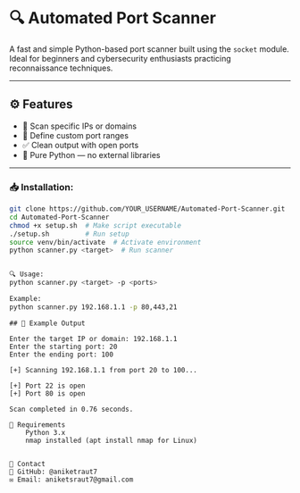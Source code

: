 # 🔍 Automated Port Scanner

A fast and simple Python-based port scanner built using the `socket` module. Ideal for beginners and cybersecurity enthusiasts practicing reconnaissance techniques.

---

## ⚙️ Features

- 🔎 Scan specific IPs or domains
- 📍 Define custom port ranges
- ✅ Clean output with open ports
- 🧱 Pure Python — no external libraries

---


### 📥 Installation:
```bash
git clone https://github.com/YOUR_USERNAME/Automated-Port-Scanner.git
cd Automated-Port-Scanner
chmod +x setup.sh  # Make script executable
./setup.sh         # Run setup
source venv/bin/activate  # Activate environment
python scanner.py <target>  # Run scanner


🔍 Usage:
python scanner.py <target> -p <ports>

Example:
python scanner.py 192.168.1.1 -p 80,443,21

```
```
## 📸 Example Output

Enter the target IP or domain: 192.168.1.1
Enter the starting port: 20
Enter the ending port: 100

[+] Scanning 192.168.1.1 from port 20 to 100...

[+] Port 22 is open
[+] Port 80 is open

Scan completed in 0.76 seconds.
```
```
📝 Requirements
    Python 3.x
    nmap installed (apt install nmap for Linux)
    

📩 Contact
🔗 GitHub: @aniketraut7
✉️ Email: aniketsraut7@gmail.com
```

